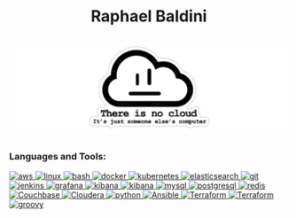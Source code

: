 <h1 align="center">
  <p align="center">Raphael Baldini</p>
  <a><img src="There-is-no-cloud.png" alt="There-is-no-cloud"></a>
</h1>
<h3 align="left">Languages and Tools:</h3>
  <p align="left"> 
    <a href="https://aws.amazon.com" target="_blank"> <img src="https://www.vectorlogo.zone/logos/amazon_aws/amazon_aws-icon.svg" alt="aws" width="35" height="35"/> </a>
    <a href="https://www.linux.org/" target="_blank"> <img src="https://www.vectorlogo.zone/logos/linux/linux-icon.svg" alt="linux" width="35" height="35"/> </a> 
    <a href="https://www.gnu.org/software/bash/" target="_blank"> <img src="https://www.vectorlogo.zone/logos/gnu_bash/gnu_bash-icon.svg" alt="bash" width="35" height="35"/> </a> 
    <a href="https://www.docker.com/" target="_blank"> <img src="https://www.vectorlogo.zone/logos/docker/docker-icon.svg" alt="docker" width="35" height="35"/> </a> 
    <a href="https://kubernetes.io" target="_blank"> <img src="https://www.vectorlogo.zone/logos/kubernetes/kubernetes-icon.svg" alt="kubernetes" width="35" height="35"/> </a> 
    <a href="https://www.elastic.co" target="_blank"> <img src="https://www.vectorlogo.zone/logos/elastic/elastic-icon.svg" alt="elasticsearch" width="35" height="35"/> </a> 
    <a href="https://git-scm.com/" target="_blank"> <img src="https://www.vectorlogo.zone/logos/git-scm/git-scm-icon.svg" alt="git" width="35" height="35"/> </a> 
    <a href="https://www.jenkins.io" target="_blank"> <img src="https://www.vectorlogo.zone/logos/jenkins/jenkins-icon.svg" alt="jenkins" width="35" height="35"/> </a>
    <a href="https://grafana.com" target="_blank"> <img src="https://www.vectorlogo.zone/logos/grafana/grafana-icon.svg" alt="grafana" width="35" height="35"/> </a>  
    <a href="https://www.elastic.co/kibana" target="_blank"> <img src="https://www.vectorlogo.zone/logos/elasticco_kibana/elasticco_kibana-icon.svg" alt="kibana" width="35" height="35"/> </a> 
    <a href="https://www.oracle.com/" target="_blank"> <img src="https://www.vectorlogo.zone/logos/oracle/oracle-icon.svg" alt="kibana" width="35" height="35"/> </a>
    <a href="https://www.mysql.com/" target="_blank"> <img src="https://www.vectorlogo.zone/logos/mysql/mysql-icon.svg" alt="mysql" width="35" height="35"/> </a> 
    <a href="https://www.postgresql.org" target="_blank"> <img src="https://www.vectorlogo.zone/logos/postgresql/postgresql-icon.svg" alt="postgresql" width="35" height="35"/> </a> 
    <a href="https://redis.io" target="_blank"> <img src="https://www.vectorlogo.zone/logos/redis/redis-icon.svg" alt="redis" width="35" height="35"/> </a> 
    <a href="https://www.couchbase.com/" target="_blank"> <img src="https://www.vectorlogo.zone/logos/couchbase/couchbase-icon.svg" alt="Couchbase" width="35" height="35"/> </a> 
    <a href="https://br.cloudera.com/" target="_blank"> <img src="https://www.vectorlogo.zone/logos/cloudera/cloudera-icon.svg" alt="Cloudera" width="35" height="35"/> </a>
    <a href="https://www.python.org" target="_blank"> <img src="https://www.vectorlogo.zone/logos/python/python-icon.svg" alt="python" width="35" height="35"/> </a> 
    <a href="https://www.ansible.com/" target="_blank"><img src="https://www.vectorlogo.zone/logos/ansible/ansible-icon.svg" alt="Ansible" width="35" height="35"/> </a> 
    <a href="https://www.terraform.io/" target="_blank"> <img src="https://www.vectorlogo.zone/logos/terraformio/terraformio-icon.svg" alt="Terraform" width="35" height="35"/> </a> 
    <a href="https://helm.sh/" target="_blank"> <img src="https://www.vectorlogo.zone/logos/helmsh/helmsh-icon.svg" alt="Terraform" width="35" height="35"/> </a>
    <a href="https://groovy-lang.org/" target="_blank"> <img src="https://www.vectorlogo.zone/logos/groovehq/groovehq-icon.svg" alt="groovy" width="35" height="35"/> </a>
  </p>